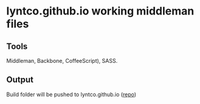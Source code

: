 # lyntco.github.io working middleman files

## Tools

Middleman, Backbone, CoffeeScript), SASS.

## Output

Build folder will be pushed to lyntco.github.io ([repo](https://github.com/lyntco/lyntco.github.io))